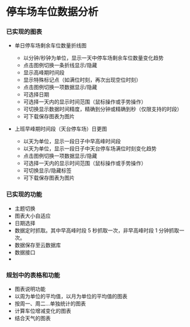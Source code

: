 # 停车场车位数据分析

### 已实现的图表

- 单日停车场剩余车位数量折线图

  - 以分钟/秒钟为单位，显示一天中停车场剩余车位数量变化趋势
  - 点击图例切换一条折线显示/隐藏
  - 显示高峰期时间段
  - 显示特殊标记点（如满位时刻，再次出现空位时刻）
  - 点击图例切换一项数据显示/隐藏
  - 可选择日期
  - 可选择一天内的显示时间范围（鼠标操作或手势操作）
  - 可切换显示数据时间精度，精确到分钟或精确到秒（仅限支持的时段）
  - 可下载保存图表为图片

- 上班早峰期时间段（天台停车场）日更图
  - 以天为单位，显示一段日子中早高峰时间段
  - 以天为单位，显示一段日子中天台停车场满位时刻变化趋势
  - 点击图例切换一项数据显示/隐藏
  - 可选择一天内的显示时间范围（鼠标操作或手势操作）
  - 可切换显示/隐藏标签
  - 可下载保存图表为图片

### 已实现的功能

- 主题切换
- 图表大小自适应
- 日期选择
- 数据定时抓取。其中早高峰时段 5 秒抓取一次，非早高峰时段 1 分钟抓取一次。
- 数据保存至云数据库
- 数据接口
-

### 规划中的表格和功能

- 图表说明功能
- 以周为单位的平均值，以月为单位的平均值的图表
- 按周一、周二...单独统计的图表
- 计算车位增减变化的图表
- 结合天气的图表

